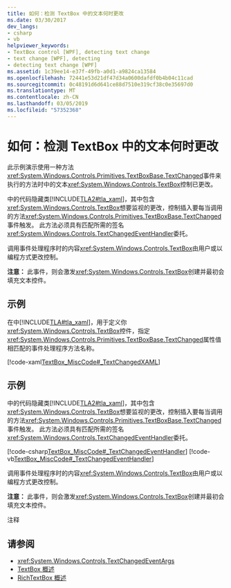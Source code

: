 ```yaml
---
title: 如何：检测 TextBox 中的文本何时更改
ms.date: 03/30/2017
dev_langs:
- csharp
- vb
helpviewer_keywords:
- TextBox control [WPF], detecting text change
- text change [WPF], detecting
- detecting text change [WPF]
ms.assetid: 1c39ee14-e37f-49fb-a0d1-a9824ca13584
ms.openlocfilehash: 72441e53d21df47d34a0600dafdf0b4b04c11cad
ms.sourcegitcommit: 0c48191d6d641ce88d7510e319cf38c0e35697d0
ms.translationtype: MT
ms.contentlocale: zh-CN
ms.lasthandoff: 03/05/2019
ms.locfileid: "57352368"
---
```

# <a name="how-to-detect-when-text-in-a-textbox-has-changed"></a>如何：检测 TextBox 中的文本何时更改
此示例演示使用一种方法<xref:System.Windows.Controls.Primitives.TextBoxBase.TextChanged>事件来执行的方法时中的文本<xref:System.Windows.Controls.TextBox>控制已更改。  
  
 中的代码隐藏类[!INCLUDE[TLA2#tla_xaml](../../../../includes/tla2sharptla-xaml-md.md)]，其中包含<xref:System.Windows.Controls.TextBox>想要监视的更改，控制插入要每当调用的方法<xref:System.Windows.Controls.Primitives.TextBoxBase.TextChanged>事件触发。  此方法必须具有匹配所需的签名<xref:System.Windows.Controls.TextChangedEventHandler>委托。  
  
 调用事件处理程序时的内容<xref:System.Windows.Controls.TextBox>由用户或以编程方式更改控制。  
  
 **注意：** 此事件，则会激发<xref:System.Windows.Controls.TextBox>创建并最初会填充文本控件。  
  
## <a name="example"></a>示例  
 在中[!INCLUDE[TLA#tla_xaml](../../../../includes/tlasharptla-xaml-md.md)]，用于定义你<xref:System.Windows.Controls.TextBox>控件，指定<xref:System.Windows.Controls.Primitives.TextBoxBase.TextChanged>属性值相匹配的事件处理程序方法名称。  
  
 [!code-xaml[TextBox_MiscCode#_TextChangedXAML](~/samples/snippets/csharp/VS_Snippets_Wpf/TextBox_MiscCode/CSharp/Window1.xaml#_textchangedxaml)]  
  
## <a name="example"></a>示例  
 中的代码隐藏类[!INCLUDE[TLA2#tla_xaml](../../../../includes/tla2sharptla-xaml-md.md)]，其中包含<xref:System.Windows.Controls.TextBox>想要监视的更改，控制插入要每当调用的方法<xref:System.Windows.Controls.Primitives.TextBoxBase.TextChanged>事件触发。  此方法必须具有匹配所需的签名<xref:System.Windows.Controls.TextChangedEventHandler>委托。  
  
 [!code-csharp[TextBox_MiscCode#_TextChangedEventHandler](~/samples/snippets/csharp/VS_Snippets_Wpf/TextBox_MiscCode/CSharp/Window1.xaml.cs#_textchangedeventhandler)]
 [!code-vb[TextBox_MiscCode#_TextChangedEventHandler](~/samples/snippets/visualbasic/VS_Snippets_Wpf/TextBox_MiscCode/VisualBasic/Window1.xaml.vb#_textchangedeventhandler)]  
  
 调用事件处理程序时的内容<xref:System.Windows.Controls.TextBox>由用户或以编程方式更改控制。  
  
 **注意：** 此事件，则会激发<xref:System.Windows.Controls.TextBox>创建并最初会填充文本控件。  
  
 注释  
  
## <a name="see-also"></a>请参阅
- <xref:System.Windows.Controls.TextChangedEventArgs>
- [TextBox 概述](textbox-overview.md)
- [RichTextBox 概述](richtextbox-overview.md)
